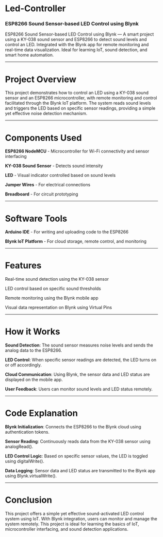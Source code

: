 # Led-Controller

### ESP8266 Sound Sensor-based LED Control using Blynk
ESP8266 Sound Sensor-based LED Control using Blynk — A smart project using a KY-038 sound sensor and ESP8266 to detect sound levels and control an LED. Integrated with the Blynk app for remote monitoring and real-time data visualization. Ideal for learning IoT, sound detection, and smart home automation.

---
# Project Overview

This project demonstrates how to control an LED using a KY-038 sound sensor and an ESP8266 microcontroller, with remote monitoring and control facilitated through the Blynk IoT platform. The system reads sound levels and triggers the LED based on specific sensor readings, providing a simple yet effective noise detection mechanism.

---
# Components Used

**ESP8266 NodeMCU** - Microcontroller for Wi-Fi connectivity and sensor interfacing

**KY-038 Sound Sensor** - Detects sound intensity

**LED** - Visual indicator controlled based on sound levels

**Jumper Wires** - For electrical connections

**Breadboard** - For circuit prototyping

---
# Software Tools

**Arduino IDE** - For writing and uploading code to the ESP8266

**Blynk IoT Platform** - For cloud storage, remote control, and monitoring

---
# Features

Real-time sound detection using the KY-038 sensor

LED control based on specific sound thresholds

Remote monitoring using the Blynk mobile app

Visual data representation on Blynk using Virtual Pins

---
# How it Works

**Sound Detection**: The sound sensor measures noise levels and sends the analog data to the ESP8266.

**LED Control**: When specific sensor readings are detected, the LED turns on or off accordingly.

**Cloud Communication**: Using Blynk, the sensor data and LED status are displayed on the mobile app.

**User Feedback**: Users can monitor sound levels and LED status remotely.

---
# Code Explanation

**Blynk Initialization**: Connects the ESP8266 to the Blynk cloud using authentication tokens.

**Sensor Reading**: Continuously reads data from the KY-038 sensor using analogRead().

**LED Control Logic**: Based on specific sensor values, the LED is toggled using digitalWrite().

**Data Logging**: Sensor data and LED status are transmitted to the Blynk app using Blynk.virtualWrite().

---
# Conclusion

This project offers a simple yet effective sound-activated LED control system using IoT. With Blynk integration, users can monitor and manage the system remotely. This project is ideal for learning the basics of IoT, microcontroller interfacing, and sound detection applications.
